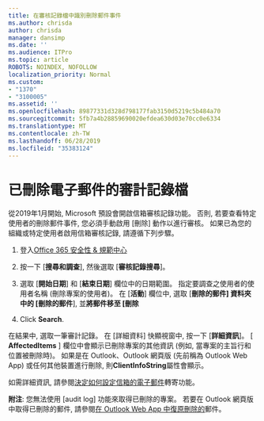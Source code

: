 ```yaml
---
title: 在審核記錄檔中識別刪除郵件事件
ms.author: chrisda
author: chrisda
manager: dansimp
ms.date: ''
ms.audience: ITPro
ms.topic: article
ROBOTS: NOINDEX, NOFOLLOW
localization_priority: Normal
ms.custom:
- "1370"
- "3100005"
ms.assetid: ''
ms.openlocfilehash: 89877331d328d798177fab3150d5219c5b484a70
ms.sourcegitcommit: 5fb7a4b28859690020efdea630d03e70cc0e6334
ms.translationtype: MT
ms.contentlocale: zh-TW
ms.lasthandoff: 06/28/2019
ms.locfileid: "35383124"
---
```

# <a name="audit-logs-for-deleted-email-messages"></a>已刪除電子郵件的審計記錄檔

從2019年1月開始, Microsoft 預設會開啟信箱審核記錄功能。 否則, 若要查看特定使用者的刪除郵件事件, 您必須手動啟用 [刪除] 動作以進行審核。 如果已為您的組織或特定使用者啟用信箱審核記錄, 請遵循下列步驟。

1. 登入[Office 365 安全性 & 規範中心](https://protection.office.com/)

2. 按一下 [**搜尋和調查**], 然後選取 [**審核記錄搜尋**]。

3. 選取 [**開始日期**] 和 [**結束日期**] 欄位中的日期範圍。 指定要調查之使用者的使用者名稱 (刪除專案的使用者)。 在 [**活動**] 欄位中, 選取 [**刪除的郵件] 資料夾中的 [刪除的郵件**], 並**將郵件移至 [刪除**

4. Click **Search**.

在結果中, 選取一筆審計記錄。 在 [詳細資料] 快顯視窗中, 按一下 [**詳細資訊**]。 [ **AffectedItems** ] 欄位中會顯示已刪除專案的其他資訊 (例如, 當專案的主旨行和位置被刪除時)。 如果是在 Outlook、Outlook 網頁版 (先前稱為 Outlook Web App) 或任何其他裝置進行刪除, 則**ClientInfoString**屬性會顯示。

如需詳細資訊, 請參閱[決定如何設定信箱的電子郵件](https://docs.microsoft.com/office365/securitycompliance/auditing-troubleshooting-scenarios#determining-if-a-user-deleted-email-items)轉寄功能。

**附注**: 您無法使用 [audit log] 功能來取得已刪除的專案。 若要在 Outlook 網頁版中取得已刪除的郵件, 請參閱[在 Outlook Web App 中復原刪除的](https://support.office.com/article/C3D8FC15-EEEF-4F1C-81DF-E27964B7EDD4)郵件。
